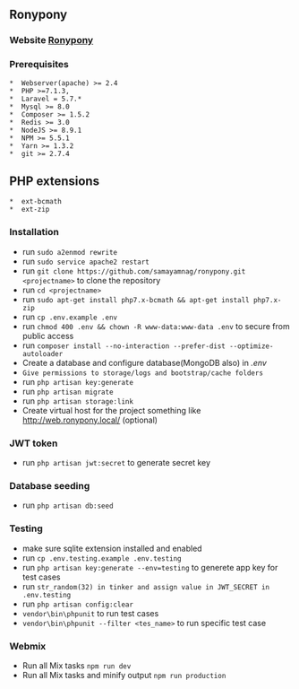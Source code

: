 ## Ronypony ##

### Website [Ronypony](https://www.ronypony.com/)

### Prerequisites ###

    *  Webserver(apache) >= 2.4
    *  PHP >=7.1.3,
    *  Laravel = 5.7.*
    *  Mysql >= 8.0
    *  Composer >= 1.5.2
    *  Redis >= 3.0
    *  NodeJS >= 8.9.1
    *  NPM >= 5.5.1
    *  Yarn >= 1.3.2
    *  git >= 2.7.4

## PHP extensions ##

    *  ext-bcmath
    *  ext-zip

### Installation ###

* run `sudo a2enmod rewrite`
* run `sudo service apache2 restart`
* run `git clone https://github.com/samayamnag/ronypony.git <projectname>` to clone the repository
* run `cd <projectname>`
* run `sudo apt-get install php7.x-bcmath && apt-get install php7.x-zip`
* run `cp .env.example .env`
* run `chmod 400 .env && chown -R www-data:www-data .env` to secure from public access
* run `composer install --no-interaction --prefer-dist --optimize-autoloader`
* Create a database and configure database(MongoDB also) in *.env*
* `Give permissions to storage/logs and bootstrap/cache folders`
* run `php artisan key:generate`
* run `php artisan migrate`
* run `php artisan storage:link`
* Create virtual host for the project something like http://web.ronypony.local/ (optional)

### JWT token ###
* run `php artisan jwt:secret` to generate secret key

### Database seeding ###
* run `php artisan db:seed`

### Testing ###
* make sure sqlite extension installed and enabled
* run `cp .env.testing.example .env.testing`
* run `php artisan key:generate --env=testing` to generete app key for test cases
* run `str_random(32) in tinker and assign value in JWT_SECRET in .env.testing`
* run `php artisan config:clear`
* `vendor\bin\phpunit` to run test cases
* `vendor\bin\phpunit --filter <tes_name>` to run specific test case

### Webmix ###
* Run all Mix tasks `npm run dev`
* Run all Mix tasks and minify output `npm run production`
